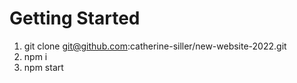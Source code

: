 # Getting Started 
1. git clone git@github.com:catherine-siller/new-website-2022.git
2. npm i
3. npm start
   

